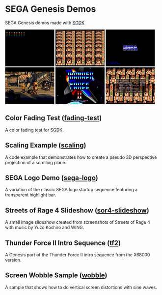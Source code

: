 # SEGA Genesis Demos

SEGA Genesis demos made with [SGDK](https://github.com/Stephane-D/SGDK)

<div>
<img src="fading-test/images/fading-test.png" width="160">
<img src="scaling/images/scaling.png" width="160">
<img src="sega-logo/images/sega-logo.png" width="160">
<img src="sor4-slideshow/images/sor4-slideshow.png" width="160">
<img src="tf2/images/tf2.png" width="160">
<img src="wobble/images/wobble.png" width="160">
</div>

## Color Fading Test ([fading-test](fading-test))

A color fading test for SGDK.

## Scaling Example ([scaling](scaling))

A code example that demonstrates how to create a pseudo 3D perspective projection of a scrolling plane.

## SEGA Logo Demo ([sega-logo](sega-logo))

A variation of the classic SEGA logo startup sequence featuring a transparent highlight bar.

## Streets of Rage 4 Slideshow ([sor4-slideshow](sor4-slideshow))

A small image slideshow created from screenshots of Streets of Rage 4 with music by Yuzo Koshiro and WING.

## Thunder Force II Intro Sequence ([tf2](tf2))

A Genesis port of the Thunder Force II intro sequence from the X68000 version.

## Screen Wobble Sample ([wobble](wobble))

A sample that shows how to do vertical screen distortions with sine waves.
